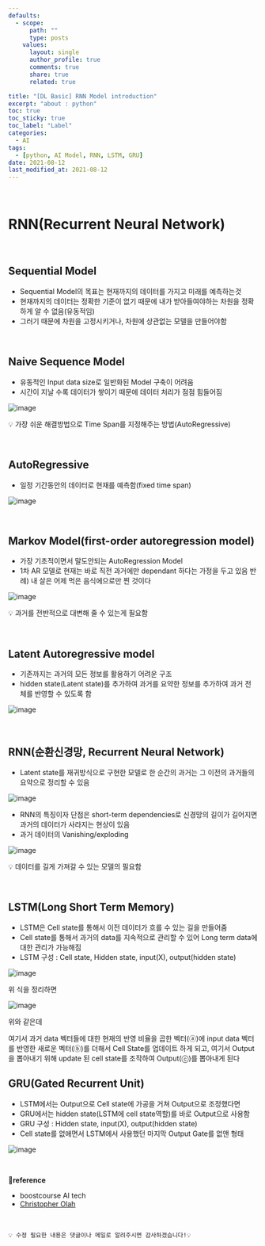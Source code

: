 ```yaml
---
defaults:
  - scope:
      path: ""
      type: posts
    values:
      layout: single
      author_profile: true
      comments: true
      share: true
      related: true

title: "[DL Basic] RNN Model introduction"
excerpt: "about : python"
toc: true
toc_sticky: true
toc_label: "Label"
categories:
  - AI
tags:
  - [python, AI Model, RNN, LSTM, GRU]
date: 2021-08-12
last_modified_at: 2021-08-12
---
```


<br>

# RNN(Recurrent Neural Network)

<br>

## Sequential Model

- Sequential Model의 목표는 현재까지의 데이터를 가지고 미래를 예측하는것
- 현재까지의 데이터는 정확한 기준이 없기 때문에 내가 받아들여야하는 차원을 정확하게 알 수 없음(유동적임)
- 그러기 때문에 차원을 고정시키거나, 차원에 상관없는 모델을 만들어야함

<br>

## Naive Sequence Model

- 유동적인 Input data size로 일반화된 Model 구축이 어려움
- 시간이 지날 수록 데이터가 쌓이기 때문에 데이터 처리가 점점 힘들어짐

![image](https://user-images.githubusercontent.com/77658029/129499490-74a732d6-9e2e-48d4-87cb-8178ac94a6f8.png)

💡 가장 쉬운 해결방법으로 Time Span를 지정해주는 방법(AutoRegressive)

<br>

## AutoRegressive

- 일정 기간동안의 데이터로 현재를 예측함(fixed time span)

![image](https://user-images.githubusercontent.com/77658029/129500015-5c827c91-591d-48cb-b2a6-6d1becf51763.png)

<br>

## Markov Model(first-order autoregression model)

- 가장 기초적이면서 말도안되는 AutoRegression Model
- 1차 AR 모델로 현재는 바로 직전 과거에만 dependant 하다는 가정을 두고 있음 
반례) 내 살은 어제 먹은 음식에으로만 찐 것이다

![image](https://user-images.githubusercontent.com/77658029/129500143-d363f4fd-e536-4d51-bdb7-d8fe3c46d7f8.png)

💡 과거를 전반적으로 대변해 줄 수 있는게 필요함 

<br>

## Latent Autoregressive model

- 기존까지는 과거의 모든 정보를 활용하기 어려운 구조
- hidden state(Latent state)를 추가하여 과거를 요약한 정보를 추가하여 과거 전체를 반영할 수 있도록 함

![image](https://user-images.githubusercontent.com/77658029/129125956-8397820b-e65e-4dd6-94c0-00a82f59e98f.png)

<br>

## RNN(순환신경망, Recurrent Neural Network)

- Latent state를 재귀방식으로 구현한 모델로 한 순간의 과거는 그 이전의 과거들의 요약으로 정리할 수 있음

![image](https://user-images.githubusercontent.com/77658029/129501945-425c6d0c-9683-4ba9-b322-28f50f1cb60c.png)

- RNN의 특징이자 단점은 short-term dependencies로 신경망의 길이가 길어지면 과거의 데이터가 사라지는 현상이 있음
- 과거 데이터의 Vanishing/exploding

![image](https://user-images.githubusercontent.com/77658029/129501744-5208654d-1ba3-47a5-9bd9-feecff8a91b0.png)

💡 데이터를 길게 가져갈 수 있는 모델의 필요함

<br>

## LSTM(Long Short Term Memory)

- LSTM은 Cell state를 통해서 이전 데이터가 흐를 수 있는 길을 만들어줌
- Cell state를 통해서 과거의 data를 지속적으로 관리할 수 있어 Long term data에 대한 관리가 가능해짐
- LSTM 구성 : Cell state, Hidden state, input(X), output(hidden state)

![image](https://user-images.githubusercontent.com/77658029/129566694-e9c003a3-41c0-4906-8fad-e523e0871b19.png)

위 식을 정리하면

![image](https://user-images.githubusercontent.com/77658029/129576138-5b15db46-b036-4861-b154-1b4e885005eb.png)

위와 같은데 

여기서 과거 data 벡터들에 대한 현재의 반영 비율을 곱한 벡터(ⓐ)에 input data 벡터를 반영한 새로운 벡터(ⓑ)를 더해서 Cell State를 업데이트 하게 되고, 여기서 Output을 뽑아내기 위해 update 된 cell state를 조작하여 Output(ⓒ)를 뽑아내게 된다


## GRU(Gated Recurrent Unit)

- LSTM에서는 Output으로 Cell state에 가공을 거쳐 Output으로 조정했다면
- GRU에서는 hidden state(LSTM에 cell state역할)를 바로 Output으로 사용함
- GRU 구성 : Hidden state, input(X), output(hidden state)
- Cell state를 없애면서 LSTM에서 사용했던 마지막 Output Gate를 없앤 형태

![image](https://user-images.githubusercontent.com/77658029/129577667-714745eb-41ce-4b6e-bcf2-eae332cd3c77.png)

<br>

**📌reference**
- boostcourse AI tech
- [Christopher Olah](https://scholar.google.com/citations?user=6dskOSUAAAAJ&hl=en)

<br>

```
💡 수정 필요한 내용은 댓글이나 메일로 알려주시면 감사하겠습니다!💡 
```
